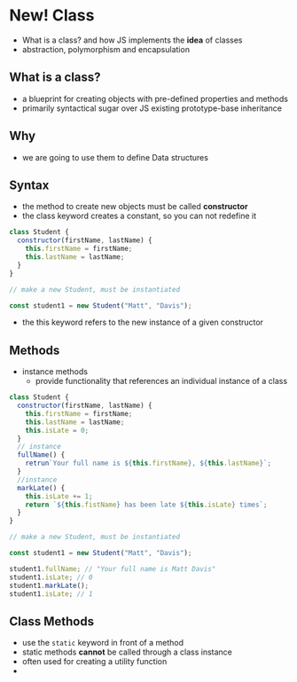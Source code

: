 # New! Class

- What is a class? and how JS implements the **idea** of classes
- abstraction, polymorphism and encapsulation

## What is a class?

- a blueprint for creating objects with pre-defined properties and methods
- primarily syntactical sugar over JS existing prototype-base inheritance

## Why

- we are going to use them to define Data structures

## Syntax

- the method to create new objects must be called **constructor**
- the class keyword creates a constant, so you can not redefine it

```js
class Student {
  constructor(firstName, lastName) {
    this.firstName = firstName;
    this.lastName = lastName;
  }
}

// make a new Student, must be instantiated

const student1 = new Student("Matt", "Davis");
```

- the this keyword refers to the new instance of a given constructor

## Methods

- instance methods
  - provide functionality that references an individual instance of a class

```js
class Student {
  constructor(firstName, lastName) {
    this.firstName = firstName;
    this.lastName = lastName;
    this.isLate = 0;
  }
  // instance
  fullName() {
    retrun`Your full name is ${this.firstName}, ${this.lastName}`;
  }
  //instance
  markLate() {
    this.isLate += 1;
    return `${this.fistName} has been late ${this.isLate} times`;
  }
}

// make a new Student, must be instantiated

const student1 = new Student("Matt", "Davis");

student1.fullName; // "Your full name is Matt Davis"
student1.isLate; // 0
student1.markLate();
student1.isLate; // 1
```

## Class Methods

- use the `static` keyword in front of a method
- static methods **cannot** be called through a class instance
- often used for creating a utility function
-
